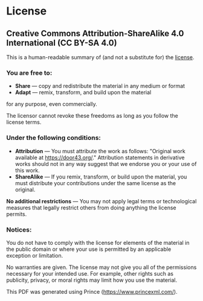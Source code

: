 
# License
## Creative Commons Attribution-ShareAlike 4.0 International (CC BY-SA 4.0)

This is a human-readable summary of (and not a substitute for) the [license](http://creativecommons.org/licenses/by-sa/4.0/).

### You are free to:

  * **Share** — copy and redistribute the material in any medium or format
  * **Adapt** — remix, transform, and build upon the material 

for any purpose, even commercially.

The licensor cannot revoke these freedoms as long as you follow the license terms.

### Under the following conditions:

  * **Attribution** — You must attribute the work as follows: "Original work available at https://door43.org/." Attribution statements in derivative works should not in any way suggest that we endorse you or your use of this work.
  * **ShareAlike** — If you remix, transform, or build upon the material, you must distribute your contributions under the same license as the original.

**No additional restrictions** — You may not apply legal terms or technological measures that legally restrict others from doing anything the license permits.

### Notices:

You do not have to comply with the license for elements of the material in the public domain or where your use is permitted by an applicable exception or limitation.

No warranties are given. The license may not give you all of the permissions necessary for your intended use. For example, other rights such as publicity, privacy, or moral rights may limit how you use the material.

This PDF was generated using Prince (https://www.princexml.com/).
